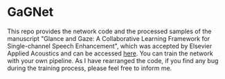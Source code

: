 # GaGNet
This repo provides the network code and the processed samples of the manuscript "Glance and Gaze: A Collaborative Learning Framework for Single-channel Speech Enhancement", which was accepted by Elsevier Applied Acoustics and can be accessed [here](https://www.sciencedirect.com/science/article/pii/S0003682X21005934). You can train the network with your own pipeline. As I have rearranged the code, if you find any bug during the training process, please feel free to inform me.
